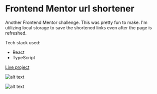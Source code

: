 # Frontend Mentor url shortener

Another Frontend Mentor challenge. This was pretty fun to make. I'm utilizing local storage to save the shortened links even after the page is refreshed.

Tech stack used:
- React
- TypeScript

<a href="https://draganstefanovic12.github.io/Frontend-Mentor-url-shortener/">Live project</a>

![alt text](https://i.imgur.com/Wz06NvX.png)

![alt text](https://i.imgur.com/hPQM4eb.png)
